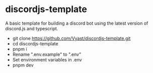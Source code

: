 # discordjs-template

A basic template for building a discord bot using the latest version of discord.js and typescript.

- git clone https://github.com/Vyast/discordjs-template.git
- cd discordjs-template
- pnpm i
- Rename ".env.example" to ".env"
- Set environment variables in .env
- pnpm dev

